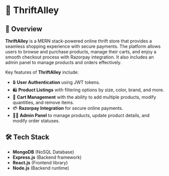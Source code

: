 # 🚀 **ThriftAlley**

## 📌 Overview
**ThriftAlley** is a MERN stack-powered online thrift store that provides a seamless shopping experience with secure payments. The platform allows users to browse and purchase products, manage their carts, and enjoy a smooth checkout process with Razorpay integration. It also includes an admin panel to manage products and orders effectively.

Key features of **ThriftAlley** include:

- 🔒 **User Authentication** using JWT tokens.
- 🛍️ **Product Listings** with filtering options by size, color, brand, and more.
- 🛒 **Cart Management** with the ability to add multiple products, modify quantities, and remove items.
- 💳 **Razorpay Integration** for secure online payments.
- 👨‍💼 **Admin Panel** to manage products, update product details, and modify order statuses.

## 🛠️ Tech Stack
- **MongoDB** (NoSQL Database)
- **Express.js** (Backend framework)
- **React.js** (Frontend library)
- **Node.js** (Backend runtime)
